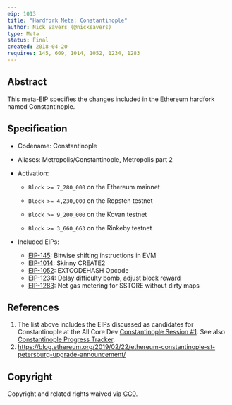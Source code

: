 ```yaml
---
eip: 1013
title: "Hardfork Meta: Constantinople"
author: Nick Savers (@nicksavers)
type: Meta
status: Final
created: 2018-04-20
requires: 145, 609, 1014, 1052, 1234, 1283
---
```



## Abstract

This meta-EIP specifies the changes included in the Ethereum hardfork named Constantinople.

## Specification

- Codename: Constantinople

- Aliases: Metropolis/Constantinople, Metropolis part 2
- Activation:
  - `Block >= 7_280_000` on the Ethereum mainnet


  - `Block >= 4,230,000` on the Ropsten testnet
  - `Block >= 9_200_000` on the Kovan testnet
  - `Block >= 3_660_663` on the Rinkeby testnet
- Included EIPs:
  - [EIP-145](./eip-145.md): Bitwise shifting instructions in EVM
  - [EIP-1014](./eip-1014.md): Skinny CREATE2
  - [EIP-1052](./eip-1052.md): EXTCODEHASH Opcode
  - [EIP-1234](./eip-1234.md): Delay difficulty bomb, adjust block reward
  - [EIP-1283](./eip-1283.md): Net gas metering for SSTORE without dirty maps

## References

1. The list above includes the EIPs discussed as candidates for Constantinople at the All Core Dev [Constantinople Session #1](https://github.com/ethereum/pm/issues/55). See also [Constantinople Progress Tracker](https://github.com/ethereum/pm/wiki/Constantinople-Progress-Tracker).
2. https://blog.ethereum.org/2019/02/22/ethereum-constantinople-st-petersburg-upgrade-announcement/

## Copyright

Copyright and related rights waived via [CC0](https://creativecommons.org/publicdomain/zero/1.0/).
